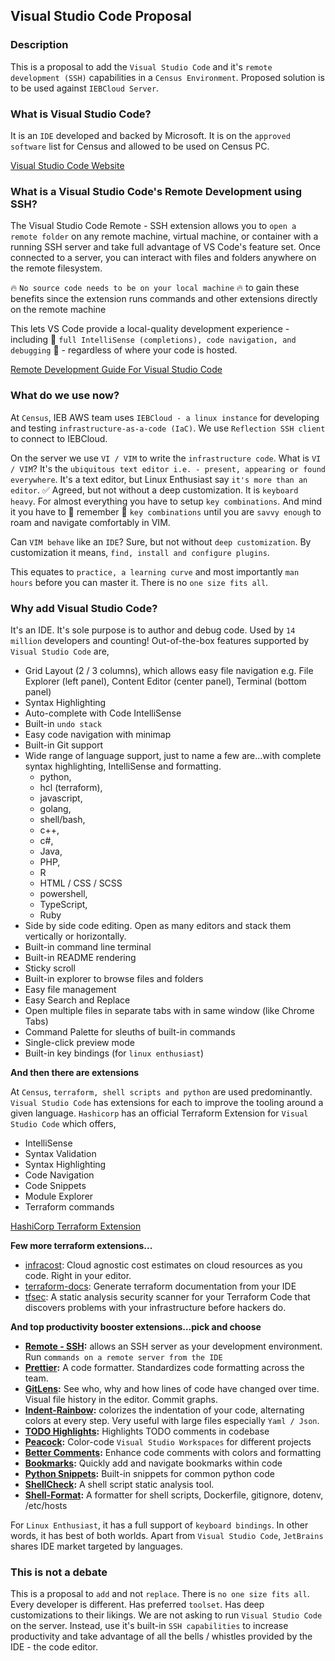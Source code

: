 ## Visual Studio Code Proposal


### Description

This is a proposal to add the `Visual Studio Code` and it's `remote development (SSH)` capabilities in a `Census Environment`. Proposed solution is to be used against `IEBCloud Server`.

### What is Visual Studio Code?

It is an `IDE` developed and backed by Microsoft. It is on the `approved software` list for Census and allowed to be used on Census PC. 

[Visual Studio Code Website](https://code.visualstudio.com/)

### What is a Visual Studio Code's Remote Development using SSH?

The Visual Studio Code Remote - SSH extension allows you to `open a remote folder` on any remote machine, virtual machine, or container with a running SSH server and take full advantage of VS Code's feature set. Once connected to a server, you can interact with files and folders anywhere on the remote filesystem.

:fire: `No source code needs to be on your local machine` :fire: to gain these benefits since the extension runs commands and other extensions directly on the remote machine

This lets VS Code provide a local-quality development experience - including :clap: `full IntelliSense (completions), code navigation, and debugging` :clap: - regardless of where your code is hosted.

[Remote Development Guide For Visual Studio Code](https://code.visualstudio.com/docs/remote/ssh)

### What do we use now?

At `Census`, IEB AWS team uses `IEBCloud - a linux instance` for developing and testing `infrastructure-as-a-code (IaC)`. We use `Reflection SSH client` to connect to IEBCloud.  

On the server we use `VI / VIM` to write the `infrastructure code`. What is `VI / VIM`? It's the `ubiquitous text editor i.e. - present, appearing or found everywhere`. It's a text editor, but Linux Enthusiast say `it's more than an editor`. :white_check_mark: Agreed, but not without a deep customization. It is `keyboard heavy`. For almost everything you have to setup `key combinations`. And mind it you have to :brain: remember :brain: `key combinations` until you are `savvy enough` to roam and navigate comfortably in VIM. 

Can `VIM behave` like an `IDE`? Sure, but not without `deep customization`. By customization it means, `find, install and configure plugins`. 

This equates to `practice, a learning curve` and most importantly `man hours` before you can master it. There is no `one size fits all`.


### Why add Visual Studio Code?

It's an IDE. It's sole purpose is to author and debug code. Used by `14 million` developers and counting! Out-of-the-box features supported by `Visual Studio Code` are,

- Grid Layout (2 / 3 columns), which allows easy file navigation
    e.g. File Explorer (left panel), Content Editor (center panel), Terminal (bottom panel)
- Syntax Highlighting
- Auto-complete with Code IntelliSense
- Built-in `undo stack`
- Easy code navigation with minimap
- Built-in Git support 
- Wide range of language support, just to name a few are...with complete syntax highlighting, IntelliSense and formatting.
    - python, 
    - hcl (terraform), 
    - javascript, 
    - golang, 
    - shell/bash, 
    - c++, 
    - c#, 
    - Java, 
    - PHP,
    - R
    - HTML / CSS / SCSS
    - powershell, 
    - TypeScript, 
    - Ruby
- Side by side code editing. Open as many editors and stack them vertically or horizontally.
- Built-in command line terminal
- Built-in README rendering 
- Sticky scroll
- Built-in explorer to browse files and folders
- Easy file management
- Easy Search and Replace
- Open multiple files in separate tabs with in same window (like Chrome Tabs)
- Command Palette for sleuths of built-in commands
- Single-click preview mode
- Built-in key bindings (for `linux enthusiast`)

**And then there are extensions**

At `Census`, `terraform, shell scripts and python` are used predominantly. `Visual Studio Code` has extensions for each to improve the tooling around a given language. `Hashicorp` has an official Terraform Extension for `Visual Studio Code` which offers, 

- IntelliSense
- Syntax Validation
- Syntax Highlighting
- Code Navigation
- Code Snippets 
- Module Explorer
- Terraform commands

[HashiCorp Terraform Extension](https://marketplace.visualstudio.com/items?itemName=HashiCorp.terraform)

**Few more terraform extensions...**

- [infracost](https://github.com/infracost/vscode-infracost): Cloud agnostic cost estimates on cloud resources as you code. Right in your editor.
- [terraform-docs](https://marketplace.visualstudio.com/items?itemName=DerekCAshmore.terraform-docs): Generate terraform documentation from your IDE
- [tfsec](https://github.com/aquasecurity/tfsec): A static analysis security scanner for your Terraform Code that discovers problems with your infrastructure before hackers do.

**And top productivity booster extensions...pick and choose**

- **[Remote - SSH](https://code.visualstudio.com/docs/remote/ssh-tutorial):** allows an SSH server as your development environment. Run `commands on a remote server from the IDE`
- **[Prettier](https://prettier.io/):** A code formatter. Standardizes code formatting across the team. 
- **[GitLens](https://www.gitkraken.com/gitlens):** See who, why and how lines of code have changed over time. Visual file history in the editor. Commit graphs. 
- **[Indent-Rainbow](https://marketplace.visualstudio.com/items?itemName=oderwat.indent-rainbow):** colorizes the indentation of your code, alternating colors at every step. Very useful with large files especially `Yaml / Json`. 
- **[TODO Highlights](https://marketplace.visualstudio.com/items?itemName=wayou.vscode-todo-highlight):** Highlights TODO comments in codebase
- **[Peacock](https://marketplace.visualstudio.com/items?itemName=johnpapa.vscode-peacock):** Color-code `Visual Studio Workspaces` for different projects
- **[Better Comments](https://marketplace.visualstudio.com/items?itemName=aaron-bond.better-comments):** Enhance code comments with colors and formatting 
- **[Bookmarks](https://marketplace.visualstudio.com/items?itemName=alefragnani.Bookmarks):** Quickly add and navigate bookmarks within code  
- **[Python Snippets](https://marketplace.visualstudio.com/items?itemName=cstrap.python-snippets):** Built-in snippets for common python code 
- **[ShellCheck](https://marketplace.visualstudio.com/items?itemName=timonwong.shellcheck):** A shell script static analysis tool. 
- **[Shell-Format](https://marketplace.visualstudio.com/items?itemName=foxundermoon.shell-format):** A formatter for shell scripts, Dockerfile, gitignore, dotenv, /etc/hosts

For `Linux Enthusiast`, it has a full support of `keyboard bindings`. In other words, it has best of both worlds. Apart from `Visual Studio Code`, `JetBrains` shares IDE market targeted by languages. 


### This is not a debate

This is a proposal to `add` and not `replace`. There is `no one size fits all`. Every developer is different. Has preferred `toolset`. Has deep customizations to their likings. We are not asking to run `Visual Studio Code` on the server. Instead, use it's built-in `SSH capabilities` to increase productivity and take advantage of all the bells / whistles provided by the IDE - the code editor. 